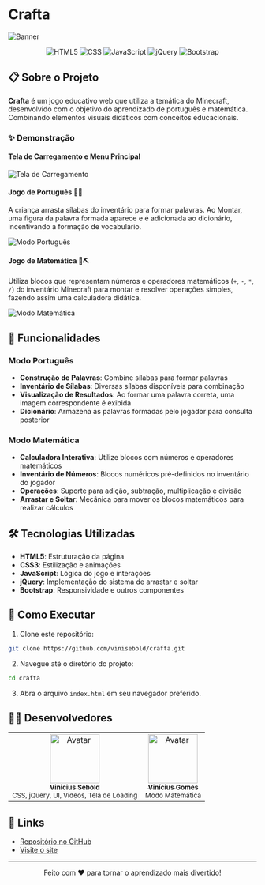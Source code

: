 # Crafta

![Banner](https://github.com/vinisebold/crafta/raw/main/images/banner.gif)

<p align="center">
  <img src="https://img.shields.io/badge/HTML5-E34F26?style=for-the-badge&logo=html5&logoColor=white" alt="HTML5">
  <img src="https://img.shields.io/badge/CSS-239120?&style=for-the-badge&logo=css3&logoColor=white" alt="CSS">
  <img src="https://img.shields.io/badge/JavaScript-F7DF1E?style=for-the-badge&logo=javascript&logoColor=black" alt="JavaScript">
  <img src="https://img.shields.io/badge/jQuery-0769AD?style=for-the-badge&logo=jquery&logoColor=white" alt="jQuery">
  <img src="https://img.shields.io/badge/Bootstrap-7952B3?style=for-the-badge&logo=bootstrap&logoColor=white" alt="Bootstrap">
</p>

## 📋 Sobre o Projeto

**Crafta** é um jogo educativo web que utiliza a temática do Minecraft, desenvolvido com o objetivo do aprendizado de português e matemática. Combinando elementos visuais didáticos com conceitos educacionais.

### ✨ Demonstração

#### Tela de Carregamento e Menu Principal
![Tela de Carregamento](https://github.com/vinisebold/crafta/raw/main/images/loading.gif)

#### Jogo de Português 📖🧱
A criança arrasta sílabas do inventário para formar palavras. Ao Montar, uma figura da palavra formada aparece e é adicionada ao dicionário, incentivando a formação de vocabulário.

![Modo Português](https://github.com/vinisebold/crafta/raw/main/images/portugues.gif)

#### Jogo de Matemática 🔢⛏️
Utiliza blocos que representam números e operadores matemáticos (`+`, `-`, `*`, `/`) do inventário Minecraft para montar e resolver operações simples, fazendo assim uma calculadora didática.

![Modo Matemática](https://github.com/vinisebold/crafta/raw/main/images/matematica.gif)

## 🎯 Funcionalidades


### Modo Português
- **Construção de Palavras**: Combine sílabas para formar palavras
- **Inventário de Sílabas**: Diversas sílabas disponíveis para combinação
- **Visualização de Resultados**: Ao formar uma palavra correta, uma imagem correspondente é exibida
- **Dicionário**: Armazena as palavras formadas pelo jogador para consulta posterior

### Modo Matemática
- **Calculadora Interativa**: Utilize blocos com números e operadores matemáticos
- **Inventário de Números**: Blocos numéricos pré-definidos no inventário do jogador
- **Operações**: Suporte para adição, subtração, multiplicação e divisão
- **Arrastar e Soltar**: Mecânica para mover os blocos matemáticos para realizar cálculos

## 🛠️ Tecnologias Utilizadas

- **HTML5**: Estruturação da página
- **CSS3**: Estilização e animações
- **JavaScript**: Lógica do jogo e interações
- **jQuery**: Implementação do sistema de arrastar e soltar
- **Bootstrap**: Responsividade e outros componentes

## 🚀 Como Executar

1. Clone este repositório:
```bash
git clone https://github.com/vinisebold/crafta.git
```

2. Navegue até o diretório do projeto:
```bash
cd crafta
```

3. Abra o arquivo `index.html` em seu navegador preferido.


## 👨‍💻 Desenvolvedores

<table>
  <tr>
    <td align="center">
      <a href="https://github.com/vinisebold">
        <img src="https://github.com/vinisebold.png" width="100px" alt="Avatar"/><br>
        <sub><b>Vinicius Sebold</b></sub>
      </a>
      <br>
      <sub>CSS, jQuery, UI, Vídeos, Tela de Loading</sub>
    </td>
    <td align="center">
      <a href="https://github.com/V1niciusGomes">
        <img src="https://github.com/V1niciusGomes.png" width="100px" alt="Avatar"/><br>
        <sub><b>Vinícius Gomes</b></sub>
      </a>
      <br>
      <sub>Modo Matemática</sub>
    </td>
  </tr>
</table>

## 🔗 Links

- [Repositório no GitHub](https://github.com/vinisebold/crafta)
- [Visite o site](https://vinisebold.github.io/crafta)

---

<p align="center">
  Feito com ❤️ para tornar o aprendizado mais divertido!
</p>